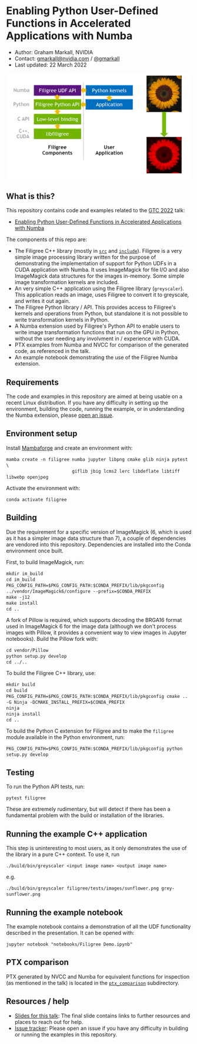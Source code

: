 # Enabling Python User-Defined Functions in Accelerated Applications with Numba

* Author: Graham Markall, NVIDIA
* Contact: [gmarkall@nvidia.com](mailto:gmarkall@nvidia.com) /
  [@gmarkall](https://twitter.com/gmarkall)
* Last updated: 22 March 2022

![Filigree architecture and example transformation](images/filigree-header.png)


## What is this?

This repository contains code and examples related to the [GTC
2022](https://www.nvidia.com/gtc/) talk:

* [Enabling Python User-Defined Functions in Accelerated Applications with
  Numba](https://www.nvidia.com/gtc/session-catalog/?tab.scheduledorondemand=1583520458947001NJiE#/session/16339878397050012ADx)

The components of this repo are:

- The Filigree C++ library (mostly in [`src`](src) and [`include`](include)).
  Filigree is a very simple image processing library written for the purpose of
  demonstrating the implementation of support for Python UDFs in a CUDA
  application with Numba. It uses ImageMagick for file I/O and also ImageMagick
  data structures for the images in-memory. Some simple image transformation
  kernels are included.
- An very simple C++ application using the Filigree library (`greyscaler`). This
  application reads an image, uses Filigree to convert it to greyscale, and
  writes it out again.
- The Filigree Python library / API. This provides access to Filigree's kernels
  and operations from Python, but standalone it is not possible to write
  transformation kernels in Python.
- A Numba extension used by Filigree's Python API to enable users to write image
  transformation functions that run on the GPU in Python, without the user
  needing any involvment in / experience with CUDA.
- PTX examples from Numba and NVCC for comparison of the generated code, as
  referenced in the talk.
- An example notebook demonstrating the use of the Filigree Numba extension.


## Requirements

The code and examples in this repository are aimed at being usable on a recent
Linux distribution. If you have any difficulty in setting up the environment,
building the code, running the example, or in understanding the Numba extension,
please [open an
issue](https://github.com/gmarkall/numba-accelerated-udfs/issues).


## Environment setup

Install [Mambaforge](https://github.com/conda-forge/miniforge) and create an
environment with:

```
mamba create -n filigree numba jupyter libpng cmake glib ninja pytest \
                         giflib jbig lcms2 lerc libdeflate libtiff libwebp openjpeg
```

Activate the environment with:

```
conda activate filigree
```

## Building

Due the requirement for a specific version of ImageMagick (6, which is used as
it has a simpler image data structure than 7), a couple of dependencies are
vendored into this repository. Dependencies are installed into the Conda
environment once built.


First, to build ImageMagick, run:

```
mkdir im_build
cd im_build
PKG_CONFIG_PATH=$PKG_CONFIG_PATH:$CONDA_PREFIX/lib/pkgconfig ../vendor/ImageMagick6/configure --prefix=$CONDA_PREFIX
make -j12
make install
cd ..
```

A fork of Pillow is required, which supports decoding the BRGA16 format used in
ImageMagick 6 for the image data (although we don't process images with Pillow,
it provides a convenient way to view images in Jupyter notebooks). Build the
Pillow fork with:

```
cd vendor/Pillow
python setup.py develop
cd ../..
```

To build the Filigree C++ library, use:

```
mkdir build
cd build
PKG_CONFIG_PATH=$PKG_CONFIG_PATH:$CONDA_PREFIX/lib/pkgconfig cmake .. -G Ninja -DCMAKE_INSTALL_PREFIX=$CONDA_PREFIX
ninja
ninja install
cd ..
```

To build the Python C extension for Filigree and to make the `filigree` module
available in the Python environment, run:

```
PKG_CONFIG_PATH=$PKG_CONFIG_PATH:$CONDA_PREFIX/lib/pkgconfig python setup.py develop
```


## Testing

To run the Python API tests, run:

```
pytest filigree
```

These are extremely rudimentary, but will detect if there has been a fundamental
problem with the build or installation of the libraries.

## Running the example C++ application

This step is uninteresting to most users, as it only demonstrates the use of the
library in a pure C++ context. To use it, run

```
./build/bin/greyscaler <input image name> <output image name>
```

e.g.

```
./build/bin/greyscaler filigree/tests/images/sunflower.png grey-sunflower.png
```


## Running the example notebook

The example notebook contains a demonstration of all the UDF functionality
described in the presentation. It can be opened with:

```
jupyter notebook "notebooks/Filigree Demo.ipynb"
```


## PTX comparison

PTX generated by NVCC and Numba for equivalent functions for inspection (as
mentioned in the talk) is located in the [`ptx_comparison`](ptx_comparison)
subdirectory. 


## Resources / help

* [Slides for this talk](slides.pdf): The final slide contains links to further
  resources and places to reach out for help.
* [Issue tracker](https://github.com/gmarkall/numba-accelerated-udfs/issues):
  Please open an issue if you have any difficulty in building or running the
  examples in this repository.
